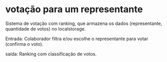 # votação para um representante

Sistema de votação com ranking, que armazena os dados (representante, quantidade de votos) no localstorage.

Entrada:
Colaborador filtra e/ou escolhe o representante para votar (confirma o voto).

saída:
Ranking com classificação de votos.
